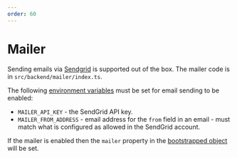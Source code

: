 ```yaml
---
order: 60
---
```


# Mailer

Sending emails via [Sendgrid](https://sendgrid.com/) is supported out of the box. The mailer code is in `src/backend/mailer/index.ts`.

The following [environment variables](../environment-variables.md) must be set for email sending to be enabled:

* `MAILER_API_KEY` - the SendGrid API key.
* `MAILER_FROM_ADDRESS` - email address for the `from` field in an email - must match what is configured as allowed in the SendGrid account.

If the mailer is enabled then the `mailer` property in the [bootstrapped object](./bootstrapped.md) will be set.